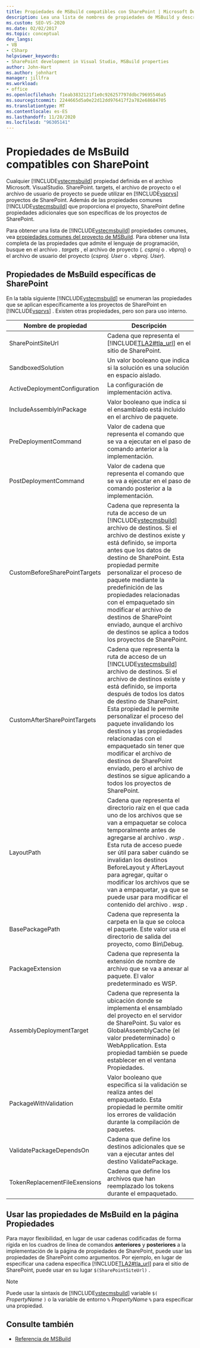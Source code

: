 ```yaml
---
title: Propiedades de MSBuild compatibles con SharePoint | Microsoft Docs
description: Lea una lista de nombres de propiedades de MSBuild y descripciones que son compatibles con y que son específicas de SharePoint.
ms.custom: SEO-VS-2020
ms.date: 02/02/2017
ms.topic: conceptual
dev_langs:
- VB
- CSharp
helpviewer_keywords:
- SharePoint development in Visual Studio, MSBuild properties
author: John-Hart
ms.author: johnhart
manager: jillfra
ms.workload:
- office
ms.openlocfilehash: f1eab3832121f1e0c926257797ddbc79695546a5
ms.sourcegitcommit: 2244665d5a0e22d12dd976417f2a782e68684705
ms.translationtype: MT
ms.contentlocale: es-ES
ms.lasthandoff: 11/28/2020
ms.locfileid: "96305141"
---
```

# <a name="msbuild-properties-supported-by-sharepoint"></a>Propiedades de MsBuild compatibles con SharePoint
  Cualquier [!INCLUDE[vstecmsbuild](../sharepoint/includes/vstecmsbuild-md.md)] propiedad definida en el archivo Microsoft. VisualStudio. SharePoint. targets, el archivo de proyecto o el archivo de usuario de proyecto se puede utilizar en [!INCLUDE[vsprvs](../sharepoint/includes/vsprvs-md.md)] proyectos de SharePoint. Además de las propiedades comunes [!INCLUDE[vstecmsbuild](../sharepoint/includes/vstecmsbuild-md.md)] que proporciona el proyecto, SharePoint define propiedades adicionales que son específicas de los proyectos de SharePoint.

 Para obtener una lista de [!INCLUDE[vstecmsbuild](../sharepoint/includes/vstecmsbuild-md.md)] propiedades comunes, vea [propiedades comunes del proyecto de MSBuild](/previous-versions/dotnet/netframework-4.0/bb629394(v=vs.100)). Para obtener una lista completa de las propiedades que admite el lenguaje de programación, busque en el archivo *. targets* , el archivo de proyecto (*. csproj* o *. vbproj*) o el archivo de usuario del proyecto (*csproj. User* o *. vbproj. User*).

## <a name="msbuild-properties-specific-to-sharepoint"></a>Propiedades de MsBuild específicas de SharePoint
 En la tabla siguiente [!INCLUDE[vstecmsbuild](../sharepoint/includes/vstecmsbuild-md.md)] se enumeran las propiedades que se aplican específicamente a los proyectos de SharePoint en [!INCLUDE[vsprvs](../sharepoint/includes/vsprvs-md.md)] . Existen otras propiedades, pero son para uso interno.

|Nombre de propiedad|Descripción|
|-------------------|-----------------|
|SharePointSiteUrl|Cadena que representa el [!INCLUDE[TLA2#tla_url](../sharepoint/includes/tla2sharptla-url-md.md)] en el sitio de SharePoint.|
|SandboxedSolution|Un valor booleano que indica si la solución es una solución en espacio aislado.|
|ActiveDeploymentConfiguration|La configuración de implementación activa.|
|IncludeAssemblyInPackage|Valor booleano que indica si el ensamblado está incluido en el archivo de paquete.|
|PreDeploymentCommand|Valor de cadena que representa el comando que se va a ejecutar en el paso de comando anterior a la implementación.|
|PostDeploymentCommand|Valor de cadena que representa el comando que se va a ejecutar en el paso de comando posterior a la implementación.|
|CustomBeforeSharePointTargets|Cadena que representa la ruta de acceso de un [!INCLUDE[vstecmsbuild](../sharepoint/includes/vstecmsbuild-md.md)] archivo de destinos. Si el archivo de destinos existe y está definido, se importa antes que los datos de destino de SharePoint. Esta propiedad permite personalizar el proceso de paquete mediante la predefinición de las propiedades relacionadas con el empaquetado sin modificar el archivo de destinos de SharePoint enviado, aunque el archivo de destinos se aplica a todos los proyectos de SharePoint.|
|CustomAfterSharePointTargets|Cadena que representa la ruta de acceso de un [!INCLUDE[vstecmsbuild](../sharepoint/includes/vstecmsbuild-md.md)] archivo de destinos. Si el archivo de destinos existe y está definido, se importa después de todos los datos de destino de SharePoint. Esta propiedad le permite personalizar el proceso del paquete invalidando los destinos y las propiedades relacionadas con el empaquetado sin tener que modificar el archivo de destinos de SharePoint enviado, pero el archivo de destinos se sigue aplicando a todos los proyectos de SharePoint.|
|LayoutPath|Cadena que representa el directorio raíz en el que cada uno de los archivos que se van a empaquetar se coloca temporalmente antes de agregarse al archivo *. wsp* . Esta ruta de acceso puede ser útil para saber cuándo se invalidan los destinos BeforeLayout y AfterLayout para agregar, quitar o modificar los archivos que se van a empaquetar, ya que se puede usar para modificar el contenido del archivo *. wsp* .|
|BasePackagePath|Cadena que representa la carpeta en la que se coloca el paquete. Este valor usa el directorio de salida del proyecto, como Bin\Debug.|
|PackageExtension|Cadena que representa la extensión de nombre de archivo que se va a anexar al paquete. El valor predeterminado es WSP.|
|AssemblyDeploymentTarget|Cadena que representa la ubicación donde se implementa el ensamblado del proyecto en el servidor de SharePoint. Su valor es GlobalAssemblyCache (el valor predeterminado) o WebApplication. Esta propiedad también se puede establecer en el ventana Propiedades.|
|PackageWithValidation|Valor booleano que especifica si la validación se realiza antes del empaquetado. Esta propiedad le permite omitir los errores de validación durante la compilación de paquetes.|
|ValidatePackageDependsOn|Cadena que define los destinos adicionales que se van a ejecutar antes del destino ValidatePackage.|
|TokenReplacementFileExensions|Cadena que define los archivos que han reemplazado los tokens durante el empaquetado.|

## <a name="use-msbuild-properties-in-the-properties-page"></a>Usar las propiedades de MsBuild en la página Propiedades
 Para mayor flexibilidad, en lugar de usar cadenas codificadas de forma rígida en los cuadros de línea de comandos **anteriores** y **posteriores** a la implementación de la página de propiedades de SharePoint, puede usar las propiedades de SharePoint como argumentos. Por ejemplo, en lugar de especificar una cadena específica [!INCLUDE[TLA2#tla_url](../sharepoint/includes/tla2sharptla-url-md.md)] para el sitio de SharePoint, puede usar en su lugar `$(SharePointSiteUrl)` .

> [!NOTE]
> Puede usar la sintaxis de [!INCLUDE[vstecmsbuild](../sharepoint/includes/vstecmsbuild-md.md)] variable `$(` *PropertyName* `)` o la variable de entorno `%` *PropertyName* `%` para especificar una propiedad.

## <a name="see-also"></a>Consulte también

- [Referencia de MSBuild](../msbuild/msbuild-reference.md)